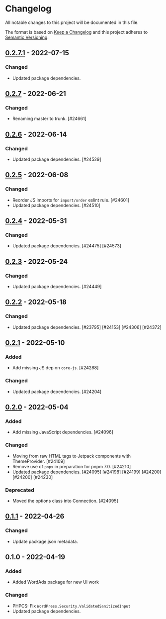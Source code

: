 # Changelog

All notable changes to this project will be documented in this file.

The format is based on [Keep a Changelog](https://keepachangelog.com/en/1.0.0/)
and this project adheres to [Semantic Versioning](https://semver.org/spec/v2.0.0.html).

## [0.2.7.1] - 2022-07-15
### Changed
- Updated package dependencies.

## [0.2.7] - 2022-06-21
### Changed
- Renaming master to trunk. [#24661]

## [0.2.6] - 2022-06-14
### Changed
- Updated package dependencies. [#24529]

## [0.2.5] - 2022-06-08
### Changed
- Reorder JS imports for `import/order` eslint rule. [#24601]
- Updated package dependencies. [#24510]

## [0.2.4] - 2022-05-31
### Changed
- Updated package dependencies. [#24475] [#24573]

## [0.2.3] - 2022-05-24
### Changed
- Updated package dependencies. [#24449]

## [0.2.2] - 2022-05-18
### Changed
- Updated package dependencies. [#23795] [#24153] [#24306] [#24372]

## [0.2.1] - 2022-05-10
### Added
- Add missing JS dep on `core-js`. [#24288]

### Changed
- Updated package dependencies. [#24204]

## [0.2.0] - 2022-05-04
### Added
- Add missing JavaScript dependencies. [#24096]

### Changed
- Moving from raw HTML tags to Jetpack components with ThemeProvider. [#24109]
- Remove use of `pnpx` in preparation for pnpm 7.0. [#24210]
- Updated package dependencies. [#24095] [#24198] [#24199] [#24200] [#24200] [#24230]

### Deprecated
- Moved the options class into Connection. [#24095]

## [0.1.1] - 2022-04-26
### Changed
- Update package.json metadata.

## 0.1.0 - 2022-04-19
### Added
- Added WordAds package for new UI work

### Changed
- PHPCS: Fix `WordPress.Security.ValidatedSanitizedInput`
- Updated package dependencies.

[0.2.7.1]: https://github.com/Automattic/jetpack-wordads/compare/v0.2.7...v0.2.7.1
[0.2.7]: https://github.com/Automattic/jetpack-wordads/compare/v0.2.6...v0.2.7
[0.2.6]: https://github.com/Automattic/jetpack-wordads/compare/v0.2.5...v0.2.6
[0.2.5]: https://github.com/Automattic/jetpack-wordads/compare/v0.2.4...v0.2.5
[0.2.4]: https://github.com/Automattic/jetpack-wordads/compare/v0.2.3...v0.2.4
[0.2.3]: https://github.com/Automattic/jetpack-wordads/compare/v0.2.2...v0.2.3
[0.2.2]: https://github.com/Automattic/jetpack-wordads/compare/v0.2.1...v0.2.2
[0.2.1]: https://github.com/Automattic/jetpack-wordads/compare/v0.2.0...v0.2.1
[0.2.0]: https://github.com/Automattic/jetpack-wordads/compare/v0.1.1...v0.2.0
[0.1.1]: https://github.com/Automattic/jetpack-wordads/compare/v0.1.0...v0.1.1
